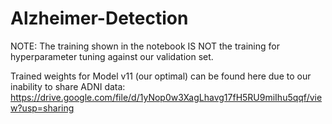 # Alzheimer-Detection

NOTE: The training shown in the notebook IS NOT the training for hyperparameter tuning against our validation set.

Trained weights for Model v11 (our optimal) can be found here due to our inability to share ADNI data: https://drive.google.com/file/d/1yNop0w3XagLhavg17fH5RU9miIhu5qqf/view?usp=sharing
